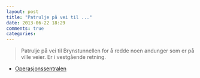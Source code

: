 ```yaml
---
layout: post
title: "Patrulje på vei til ..."
date: 2013-06-22 18:29
comments: true
categories: 
---
```


> Patrulje på vei til Brynstunnellen for å redde noen andunger som er på ville veier. Er i vestgående retning.
- [Operasjonssentralen](https://twitter.com/oslopolitiops/status/348477811826241538)
